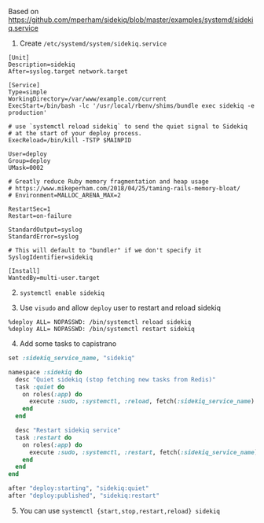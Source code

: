Based on https://github.com/mperham/sidekiq/blob/master/examples/systemd/sidekiq.service

1) Create `/etc/systemd/system/sidekiq.service`

```
[Unit]
Description=sidekiq
After=syslog.target network.target

[Service]
Type=simple
WorkingDirectory=/var/www/example.com/current
ExecStart=/bin/bash -lc '/usr/local/rbenv/shims/bundle exec sidekiq -e production'

# use `systemctl reload sidekiq` to send the quiet signal to Sidekiq
# at the start of your deploy process.
ExecReload=/bin/kill -TSTP $MAINPID

User=deploy
Group=deploy
UMask=0002

# Greatly reduce Ruby memory fragmentation and heap usage
# https://www.mikeperham.com/2018/04/25/taming-rails-memory-bloat/
# Environment=MALLOC_ARENA_MAX=2

RestartSec=1
Restart=on-failure

StandardOutput=syslog
StandardError=syslog

# This will default to "bundler" if we don't specify it
SyslogIdentifier=sidekiq

[Install]
WantedBy=multi-user.target
```

2) `systemctl enable sidekiq`

3) Use `visudo` and allow `deploy` user to restart and reload sidekiq

```
%deploy ALL= NOPASSWD: /bin/systemctl reload sidekiq
%deploy ALL= NOPASSWD: /bin/systemctl restart sidekiq
```

4) Add some tasks to capistrano

```ruby
set :sidekiq_service_name, "sidekiq"

namespace :sidekiq do
  desc "Quiet sidekiq (stop fetching new tasks from Redis)"
  task :quiet do
    on roles(:app) do
      execute :sudo, :systemctl, :reload, fetch(:sidekiq_service_name)
    end
  end

  desc "Restart sidekiq service"
  task :restart do
    on roles(:app) do
      execute :sudo, :systemctl, :restart, fetch(:sidekiq_service_name)
    end
  end
end

after "deploy:starting", "sidekiq:quiet"
after "deploy:published", "sidekiq:restart"
```

5) You can use `systemctl {start,stop,restart,reload} sidekiq`
